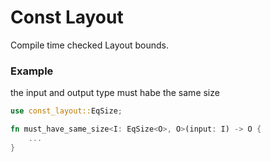 # Const Layout

Compile time checked Layout bounds.


### Example

the input and output type must habe the same size

```rust
use const_layout::EqSize;

fn must_have_same_size<I: EqSize<O>, O>(input: I) -> O {
    ...
}

```

